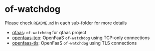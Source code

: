# of-watchdog
Please check `README.md` in each sub-folder for more details
 - [qfaas](qfaas/): `of-watchdog` for qfaas project
 - [openfaas-tcp](openfaas-tcp/): OpenFaaS `of-watchdog` using TCP-only connections
 - [openfaas-tls](openfaas-tls/): OpenFaaS `of-watchdog` using TLS connections
 
